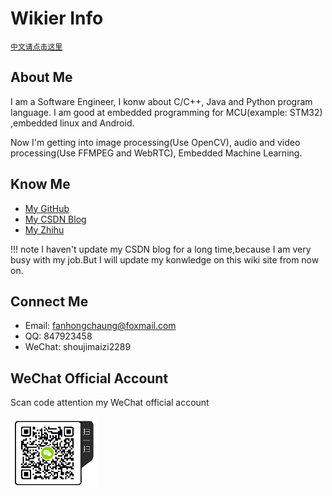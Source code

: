 # Wikier Info
[`中文请点击这里`](about-zh.md)

## About Me
I am a Software Engineer, I konw about C/C++, Java and Python program language.
I am good at embedded programming for MCU(example: STM32) ,embedded linux and Android.

Now I'm getting into image processing(Use OpenCV), audio and video processing(Use FFMPEG and WebRTC), Embedded Machine Learning.

## Know Me
* [My GitHub](https://github.com/edgeML)
* [My CSDN Blog](https://blog.csdn.net/jiasike)
* [My Zhihu](https://www.zhihu.com/people/fhc2019/activities)

!!! note
    I haven't update my CSDN blog for a long time,because I am very busy with my job.But I will update my konwledge on this wiki site from now on.


## Connect Me
* Email: fanhongchaung@foxmail.com
* QQ: 847923458
* WeChat: shoujimaizi2289

## WeChat Official Account

Scan code attention my WeChat official account

![weixingongzhonghao](assets/images/weixingongzhonghao.png)